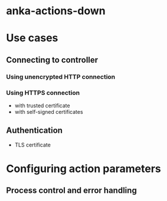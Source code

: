 # anka-actions-down
# Use cases
## Connecting to controller
### Using unencrypted HTTP connection
### Using HTTPS connection
- with trusted certificate
- with self-signed certificates
## Authentication
- TLS certificate

# Configuring action parameters
## Process control and error handling